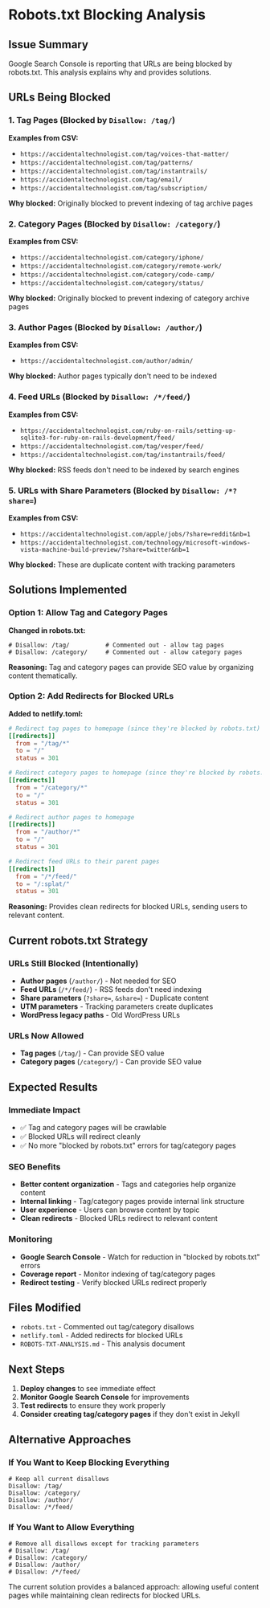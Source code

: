 # Robots.txt Blocking Analysis

## Issue Summary
Google Search Console is reporting that URLs are being blocked by robots.txt. This analysis explains why and provides solutions.

## URLs Being Blocked

### 1. Tag Pages (Blocked by `Disallow: /tag/`)
**Examples from CSV:**
- `https://accidentaltechnologist.com/tag/voices-that-matter/`
- `https://accidentaltechnologist.com/tag/patterns/`
- `https://accidentaltechnologist.com/tag/instantrails/`
- `https://accidentaltechnologist.com/tag/email/`
- `https://accidentaltechnologist.com/tag/subscription/`

**Why blocked:** Originally blocked to prevent indexing of tag archive pages

### 2. Category Pages (Blocked by `Disallow: /category/`)
**Examples from CSV:**
- `https://accidentaltechnologist.com/category/iphone/`
- `https://accidentaltechnologist.com/category/remote-work/`
- `https://accidentaltechnologist.com/category/code-camp/`
- `https://accidentaltechnologist.com/category/status/`

**Why blocked:** Originally blocked to prevent indexing of category archive pages

### 3. Author Pages (Blocked by `Disallow: /author/`)
**Examples from CSV:**
- `https://accidentaltechnologist.com/author/admin/`

**Why blocked:** Author pages typically don't need to be indexed

### 4. Feed URLs (Blocked by `Disallow: /*/feed/`)
**Examples from CSV:**
- `https://accidentaltechnologist.com/ruby-on-rails/setting-up-sqlite3-for-ruby-on-rails-development/feed/`
- `https://accidentaltechnologist.com/tag/vesper/feed/`
- `https://accidentaltechnologist.com/tag/instantrails/feed/`

**Why blocked:** RSS feeds don't need to be indexed by search engines

### 5. URLs with Share Parameters (Blocked by `Disallow: /*?share=`)
**Examples from CSV:**
- `https://accidentaltechnologist.com/apple/jobs/?share=reddit&nb=1`
- `https://accidentaltechnologist.com/technology/microsoft-windows-vista-machine-build-preview/?share=twitter&nb=1`

**Why blocked:** These are duplicate content with tracking parameters

## Solutions Implemented

### Option 1: Allow Tag and Category Pages
**Changed in robots.txt:**
```robots
# Disallow: /tag/          # Commented out - allow tag pages
# Disallow: /category/     # Commented out - allow category pages
```

**Reasoning:** Tag and category pages can provide SEO value by organizing content thematically.

### Option 2: Add Redirects for Blocked URLs
**Added to netlify.toml:**
```toml
# Redirect tag pages to homepage (since they're blocked by robots.txt)
[[redirects]]
  from = "/tag/*"
  to = "/"
  status = 301

# Redirect category pages to homepage (since they're blocked by robots.txt)
[[redirects]]
  from = "/category/*"
  to = "/"
  status = 301

# Redirect author pages to homepage
[[redirects]]
  from = "/author/*"
  to = "/"
  status = 301

# Redirect feed URLs to their parent pages
[[redirects]]
  from = "/*/feed/"
  to = "/:splat/"
  status = 301
```

**Reasoning:** Provides clean redirects for blocked URLs, sending users to relevant content.

## Current robots.txt Strategy

### URLs Still Blocked (Intentionally)
- **Author pages** (`/author/`) - Not needed for SEO
- **Feed URLs** (`/*/feed/`) - RSS feeds don't need indexing
- **Share parameters** (`?share=`, `&share=`) - Duplicate content
- **UTM parameters** - Tracking parameters create duplicates
- **WordPress legacy paths** - Old WordPress URLs

### URLs Now Allowed
- **Tag pages** (`/tag/`) - Can provide SEO value
- **Category pages** (`/category/`) - Can provide SEO value

## Expected Results

### Immediate Impact
- ✅ Tag and category pages will be crawlable
- ✅ Blocked URLs will redirect cleanly
- ✅ No more "blocked by robots.txt" errors for tag/category pages

### SEO Benefits
- **Better content organization** - Tags and categories help organize content
- **Internal linking** - Tag/category pages provide internal link structure
- **User experience** - Users can browse content by topic
- **Clean redirects** - Blocked URLs redirect to relevant content

### Monitoring
- **Google Search Console** - Watch for reduction in "blocked by robots.txt" errors
- **Coverage report** - Monitor indexing of tag/category pages
- **Redirect testing** - Verify blocked URLs redirect properly

## Files Modified
- `robots.txt` - Commented out tag/category disallows
- `netlify.toml` - Added redirects for blocked URLs
- `ROBOTS-TXT-ANALYSIS.md` - This analysis document

## Next Steps
1. **Deploy changes** to see immediate effect
2. **Monitor Google Search Console** for improvements
3. **Test redirects** to ensure they work properly
4. **Consider creating tag/category pages** if they don't exist in Jekyll

## Alternative Approaches

### If You Want to Keep Blocking Everything
```robots
# Keep all current disallows
Disallow: /tag/
Disallow: /category/
Disallow: /author/
Disallow: /*/feed/
```

### If You Want to Allow Everything
```robots
# Remove all disallows except for tracking parameters
# Disallow: /tag/
# Disallow: /category/
# Disallow: /author/
# Disallow: /*/feed/
```

The current solution provides a balanced approach: allowing useful content pages while maintaining clean redirects for blocked URLs.